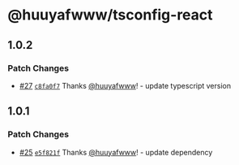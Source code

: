 # @huuyafwww/tsconfig-react

## 1.0.2

### Patch Changes

- [#27](https://github.com/huuyafwww/tsconfig/pull/27) [`c8fa0f7`](https://github.com/huuyafwww/tsconfig/commit/c8fa0f7ed111769efd1ae7794dc1dd651072173b) Thanks [@huuyafwww](https://github.com/huuyafwww)! - update typescript version

## 1.0.1

### Patch Changes

- [#25](https://github.com/huuyafwww/tsconfig/pull/25) [`e5f821f`](https://github.com/huuyafwww/tsconfig/commit/e5f821fc39d0312edef0d2fe6ee17bbaa06af84c) Thanks [@huuyafwww](https://github.com/huuyafwww)! - update dependency
